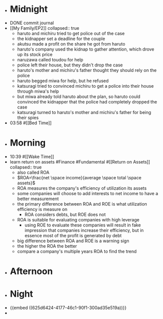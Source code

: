 - # Midnight
- DONE commit journal
- [[My Family/EP2]]
  collapsed:: true
	- haruto and michiru tried to get police out of the case
	- the kidnapper set a deadline for the couple
	- akutsu made a profit on the share he got from haruto
	- haruto's company used the kidnap to gather attention, which drove up its stock price
	- naruzawa called toudou for help
	- police left their house, but they didn't drop the case
	- haruto's mother and michiru's father thought they should rely on the police
	- haruto begged miwa for help, but he refused
	- katsuragi tried to convinced michiru to get a police into their house through miwa's help
	- but miwa already told haruto about the plan, so haruto could convinced the kidnapper that the police had completely dropped the case
	- katsuragi turned to haruto's mother and michiru's father for being their spies
- 03:58 #[[Bed Time]]
- # Morning
- 10:39 #[[Wake Time]]
- learn return on assets #Finance #Fundamental #[[Return on Assets]]
  collapsed:: true
	- also called ROA
	- $ROA=\frac{net \space income}{average \space total \space assets}$
	- ROA measures the company's efficiency of utilization its assets
	- some companies will choose to add interests to net income to have a better measurement
	- the primary difference between ROA and ROE is what utilization efficiency is measure on
		- ROA considers debts, but ROE does not
	- ROA is suitable for evaluating companies with high leverage
		- using ROE to evaluate these companies will result in fake impression that companies increase their efficiency, but in essence most of the profit is generated by debt
	- big difference between ROA and ROE is a warning sign
	- the higher the ROA the better
	- compare a company's multiple years ROA to find the trend
- # Afternoon
- # Night
- {{embed ((625d6424-4177-46c1-90f1-300ad35e519a))}}
-